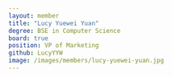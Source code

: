 ```yaml
---
layout: member
title: "Lucy Yuewei Yuan"
degree: BSE in Computer Science
board: true
position: VP of Marketing
github: LucyYYW
image: /images/members/lucy-yuewei-yuan.jpg
---
```



